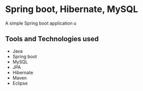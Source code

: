 # Spring boot, Hibernate, MySQL 

A simple Spring boot application u

## Tools and Technologies used

* Java 
* Spring boot 
* MySQL
* JPA
* Hibernate
* Maven
* Eclipse 
